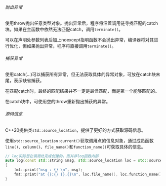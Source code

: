 ###### 抛出异常

使用throw抛出任意类型对象。抛出异常后，程序将沿着调用链寻找匹配的catch块。如果在主函数中依然无法匹配catch，调用`terminate()`。

可以在声明处参数列表后加上noexcept指明函数不会抛出异常，编译器将对其进行优化，但如果抛出异常，程序将直接调用`terminate()`。

###### 捕获异常

使用catch(...)可以捕获所有异常，但无法获取具体的异常对象，可放在catch块末尾，表示缺省捕获。

在匹配catch时，最终的匹配结果并不一定是最佳匹配，而是第一个能够匹配的。

在catch块中，可使用空的throw重新抛出捕获的异常。

###### 源码信息

C++20提供类`std::source_location`，提供了更好的方式获取源码信息。

使用`std::source_location:current()`获取调用点的信息对象，通过成员函数`line()`、`column()`、`file_name()`和`function_name()`可获取具体的信息。

```cpp
// loc实际是在调用处完成创建的，而并非log函数内部
auto log(const std::string &msg, std::source_location loc = std::source_location::current())
{
    fmt::print("msg : {} \n", msg);
    fmt::print("at {}:{} {},{}\n", loc.file_name(), loc.function_name(), loc.line(), loc.column());
}
```



